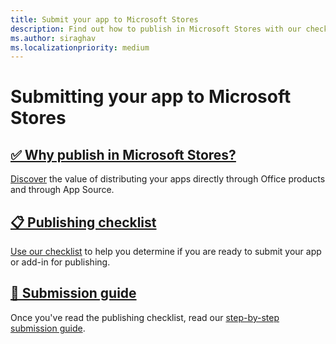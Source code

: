 ```yaml
---
title: Submit your app to Microsoft Stores
description: Find out how to publish in Microsoft Stores with our checklist, guide, and other getting started resources.
ms.author: siraghav
ms.localizationpriority: medium
---
```


# Submitting your app to Microsoft Stores

## [✅ Why publish in Microsoft Stores?](why-publish.md)
[Discover](why-publish.md) the value of distributing your apps directly through Office products and through App Source.

## [📋 Publishing checklist](checklist.md)
[Use our checklist](checklist.md) to help you determine if you are ready to submit your app or add-in for publishing.

## [📕 Submission guide](add-in-submission-guide.md)
Once you've read the publishing checklist, read our [step-by-step submission guide](add-in-submission-guide.md).